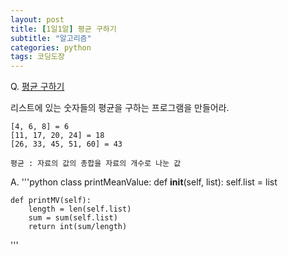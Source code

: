 ```yaml
---
layout: post
title: [1일1알] 평균 구하기 
subtitle: "알고리즘"
categories: python
tags: 코딩도장
---
```


Q. [평균 구하기](http://codingdojang.com/scode/610?answer_mode=hide)

리스트에 있는 숫자들의 평균을 구하는 프로그램을 만들어라.

    [4, 6, 8] = 6
    [11, 17, 20, 24] = 18
    [26, 33, 45, 51, 60] = 43

    평균 : 자료의 값의 총합을 자료의 개수로 나눈 값

A.
'''python
class printMeanValue:
    def __init__(self, list):
        self.list = list

    def printMV(self):
        length = len(self.list)
        sum = sum(self.list)
        return int(sum/length)
'''